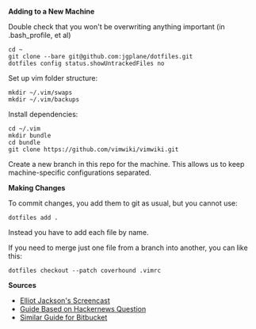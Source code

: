 __Adding to a New Machine__

Double check that you won't be overwriting anything important (in .bash_profile, et al)
```shell
cd ~
git clone --bare git@github.com:jgplane/dotfiles.git
dotfiles config status.showUntrackedFiles no
```
Set up vim folder structure:
```shell
mkdir ~/.vim/swaps
mkdir ~/.vim/backups
```

Install dependencies:
```shell
cd ~/.vim
mkdir bundle
cd bundle
git clone https://github.com/vimwiki/vimwiki.git
```

Create a new branch in this repo for the machine. This allows us to keep machine-specific configurations separated.

__Making Changes__

To commit changes, you add them to git as usual, but you cannot use:
```shell
dotfiles add .
```

Instead you have to add each file by name.

If you need to merge just one file from a branch into another, you can like this:
```shell
dotfiles checkout --patch coverhound .vimrc
```

__Sources__

- [Elliot Jackson's Screencast](https://www.youtube.com/watch?v=awtfkl50bUQ)
- [Guide Based on Hackernews Question](https://news.ycombinator.com/item?id=11070797)
- [Similar Guide for Bitbucket](https://developer.atlassian.com/blog/2016/02/best-way-to-store-dotfiles-git-bare-repo/)

